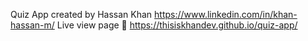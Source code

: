 Quiz App created by Hassan Khan https://www.linkedin.com/in/khan-hassan-m/
Live view page 🔴 https://thisiskhandev.github.io/quiz-app/
